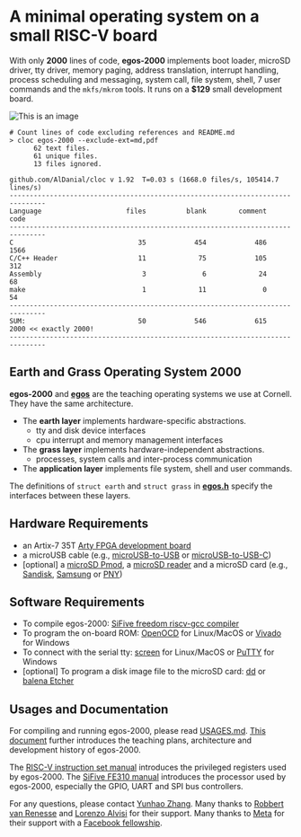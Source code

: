# A minimal operating system on a small RISC-V board

With only **2000** lines of code, **egos-2000** implements boot loader, microSD driver, tty driver, memory paging, address translation, interrupt handling, process scheduling and messaging, system call, file system, shell, 7 user commands and the `mkfs/mkrom` tools.
It runs on a **$129** small development board.

![This is an image](https://dolobyte.net/print/egos-2000.jpg)

```shell
# Count lines of code excluding references and README.md
> cloc egos-2000 --exclude-ext=md,pdf
      62 text files.
      61 unique files.
      13 files ignored.

github.com/AlDanial/cloc v 1.92  T=0.03 s (1668.0 files/s, 105414.7 lines/s)
-------------------------------------------------------------------------------
Language                     files          blank        comment           code
-------------------------------------------------------------------------------
C                               35            454            486           1566
C/C++ Header                    11             75            105            312
Assembly                         3              6             24             68
make                             1             11              0             54
-------------------------------------------------------------------------------
SUM:                            50            546            615           2000 << exactly 2000!
-------------------------------------------------------------------------------
```

## Earth and Grass Operating System 2000

**egos-2000** and [**egos**]() are the teaching operating systems we use at Cornell. They have the same architecture.

* The **earth layer** implements hardware-specific abstractions.
    * tty and disk device interfaces
    * cpu interrupt and memory management interfaces
* The **grass layer** implements hardware-independent abstractions.
    * processes, system calls and inter-process communication
* The **application layer** implements file system, shell and user commands.

The definitions of `struct earth` and `struct grass` in [**egos.h**](library/egos.h) specify the interfaces between these layers.

## Hardware Requirements
* an Artix-7 35T [Arty FPGA development board](https://www.xilinx.com/products/boards-and-kits/arty.html)
* a microUSB cable (e.g., [microUSB-to-USB](https://www.amazon.com/CableCreation-Charging-Shielded-Charger-Compatible/dp/B07CKXQ9NB?ref_=ast_sto_dp&th=1&psc=1) or [microUSB-to-USB-C](https://www.amazon.com/dp/B0744BKDRD?psc=1&ref=ppx_yo2_dt_b_product_details))
* [optional] a [microSD Pmod](https://digilent.com/reference/pmod/pmodmicrosd/start?redirect=1), a [microSD reader](https://www.amazon.com/dp/B07G5JV2B5?psc=1&ref=ppx_yo2_dt_b_product_details) and a microSD card (e.g., [Sandisk](https://www.amazon.com/dp/B073K14CVB?ref=ppx_yo2_dt_b_product_details&th=1), [Samsung](https://www.amazon.com/dp/B09B1F9L52?ref=ppx_yo2_dt_b_product_details&th=1) or [PNY](https://www.amazon.com/dp/B08RG87JN5?ref=ppx_yo2_dt_b_product_details&th=1))

## Software Requirements
* To compile egos-2000: [SiFive freedom riscv-gcc compiler](https://github.com/sifive/freedom-tools/releases/tag/v2020.04.0-Toolchain.Only)
* To program the on-board ROM: [OpenOCD](https://github.com/xpack-dev-tools/openocd-xpack/releases/tag/v0.11.0-1) for Linux/MacOS or [Vivado](https://www.xilinx.com/support/download.html) for Windows
* To connect with the serial tty: [screen](https://linux.die.net/man/1/screen) for Linux/MacOS or [PuTTY](https://www.putty.org/) for Windows
* [optional] To program a disk image file to the microSD card: [dd](https://linux.die.net/man/1/dd) or [balena Etcher](https://www.balena.io/etcher/)

## Usages and Documentation

For compiling and running egos-2000, please read [USAGES.md](references/USAGES.md). 
[This document](references/README.md) further introduces the teaching plans, architecture and development history of egos-2000.

The [RISC-V instruction set manual](references/riscv-privileged-v1.10.pdf) introduces the privileged registers used by egos-2000.
The [SiFive FE310 manual](references/sifive-fe310-v19p04.pdf) introduces the processor used by egos-2000, especially the GPIO, UART and SPI bus controllers.

For any questions, please contact [Yunhao Zhang](https://dolobyte.net/).
Many thanks to [Robbert van Renesse](https://www.cs.cornell.edu/home/rvr/) and [Lorenzo Alvisi](https://www.cs.cornell.edu/lorenzo/) for their support.
Many thanks to [Meta](https://about.facebook.com/meta/) for their support with a [Facebook fellowship](https://research.facebook.com/fellows/zhang-yunhao/).
